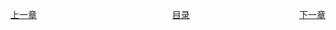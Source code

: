 <span style="float:left;display:inline-block;">[上一章](Day01.md)</span>
<span style="margin-left:43%">[目录](SUMMARY.md)</span>
<span style="float:right;">[下一章](Day03.md)</span>